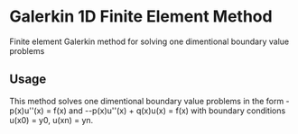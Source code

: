# Galerkin 1D Finite Element Method
 Finite element Galerkin method for solving one dimentional boundary value problems

## Usage
This method solves one dimentional boundary value problems in the form -p(x)u''(x) = f(x) and --p(x)u''(x) + q(x)u(x) = f(x)
with boundary conditions u(x0) = y0, u(xn) = yn.
